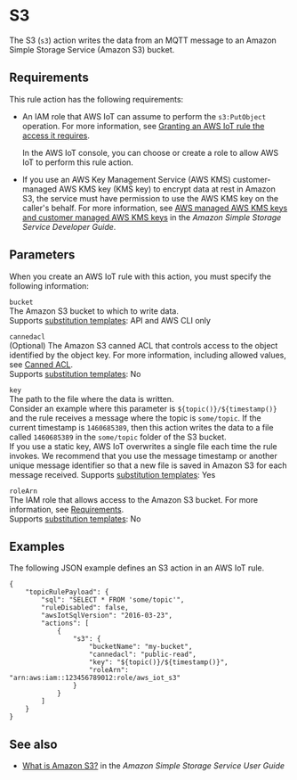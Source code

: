 # S3<a name="s3-rule-action"></a>

The S3 \(`s3`\) action writes the data from an MQTT message to an Amazon Simple Storage Service \(Amazon S3\) bucket\. 

## Requirements<a name="s3-rule-action-requirements"></a>

This rule action has the following requirements:
+ An IAM role that AWS IoT can assume to perform the `s3:PutObject` operation\. For more information, see [Granting an AWS IoT rule the access it requires](iot-create-role.md)\.

  In the AWS IoT console, you can choose or create a role to allow AWS IoT to perform this rule action\.
+ If you use an AWS Key Management Service \(AWS KMS\) customer\-managed AWS KMS key \(KMS key\) to encrypt data at rest in Amazon S3, the service must have permission to use the AWS KMS key on the caller's behalf\. For more information, see [AWS managed AWS KMS keys and customer managed AWS KMS keys](https://docs.aws.amazon.com/AmazonS3/latest/dev/UsingKMSEncryption.html#aws-managed-customer-managed-cmks) in the *Amazon Simple Storage Service Developer Guide*\.

## Parameters<a name="s3-rule-action-parameters"></a>

When you create an AWS IoT rule with this action, you must specify the following information:

`bucket`  
The Amazon S3 bucket to which to write data\.  
Supports [substitution templates](iot-substitution-templates.md): API and AWS CLI only

`cannedacl`  
\(Optional\) The Amazon S3 canned ACL that controls access to the object identified by the object key\. For more information, including allowed values, see [Canned ACL](https://docs.aws.amazon.com/AmazonS3/latest/dev/acl-overview.html#canned-acl)\.   
Supports [substitution templates](iot-substitution-templates.md): No

`key`  
The path to the file where the data is written\.  
Consider an example where this parameter is `${topic()}/${timestamp()}` and the rule receives a message where the topic is `some/topic`\. If the current timestamp is `1460685389`, then this action writes the data to a file called `1460685389` in the `some/topic` folder of the S3 bucket\.  
If you use a static key, AWS IoT overwrites a single file each time the rule invokes\. We recommend that you use the message timestamp or another unique message identifier so that a new file is saved in Amazon S3 for each message received\.
Supports [substitution templates](iot-substitution-templates.md): Yes

`roleArn`  
The IAM role that allows access to the Amazon S3 bucket\. For more information, see [Requirements](#s3-rule-action-requirements)\.  
Supports [substitution templates](iot-substitution-templates.md): No

## Examples<a name="s3-rule-action-examples"></a>

The following JSON example defines an S3 action in an AWS IoT rule\.

```
{
    "topicRulePayload": {
        "sql": "SELECT * FROM 'some/topic'", 
        "ruleDisabled": false, 
        "awsIotSqlVersion": "2016-03-23",
        "actions": [
            {
                "s3": {
                    "bucketName": "my-bucket", 
                    "cannedacl": "public-read",
                    "key": "${topic()}/${timestamp()}",
                    "roleArn": "arn:aws:iam::123456789012:role/aws_iot_s3"
                }
            }
        ]
    }
}
```

## See also<a name="s3-rule-action-see-also"></a>
+ [What is Amazon S3?](https://docs.aws.amazon.com/AmazonS3/latest/dev/) in the *Amazon Simple Storage Service User Guide*